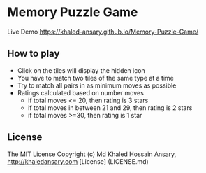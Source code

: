# Memory Puzzle Game 

Live Demo https://khaled-ansary.github.io/Memory-Puzzle-Game/ 

## How to play
  
* Click on the tiles will display the hidden icon
* You have to match two tiles of the same type at a time
* Try to match all pairs in as minimum moves as possible
* Ratings calculated based on number moves
  * if total moves <= 20, then rating is 3 stars
  * if total moves in between 21 and  29, then rating is 2 stars
  * if total moves >=30, then rating is 1 star
 
## License

The MIT License
Copyright (c) Md Khaled Hossain Ansary, http://khaledansary.com
[License] (LICENSE.md)